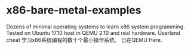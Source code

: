 # x86-bare-metal-examples
Dozens of minimal operating systems to learn x86 system programming. Tested on Ubuntu 17.10 host in QEMU 2.10 and real hardware. Userland cheat 学习x86系统编程的数十个最小操作系统。 已在QEMU 
Here.
